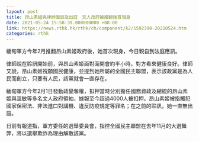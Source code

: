 ```yaml
---
layout: post
title: 昂山素姬與律師面談及出庭　文人政府被推翻後首現身
date: 2021-05-24 15:58:39.000000000 +08:00
link: https://news.rthk.hk/rthk/ch/component/k2/1592390-20210524.htm
categories: rthk
---
```


緬甸軍方今年2月推翻昂山素姬政府後，她首次現身，今日親自到法庭應訊。

律師說在聆訊開始前，與昂山素姬面對面開會約半小時，對方看來健康良好。律師又說，昂山素姬祝願國民健康，並提到她所屬的全國民主聯盟，表示該政黨是為人民而創立，只要有人民，該黨就會一直存在。

緬甸軍方今年2月1日發動政變奪權，扣押當時分別擔任國務資政及總統的昂山素姬與溫敏等多名文人政府領袖，據報至今超過4000人被扣押。昂山素姬被指觸犯國家保密法、非法進口對講機、違反防疫規定等罪名；在之前的聆訊，她一直無出庭。

日前有報道指，軍方委任的選舉委員會，指控全國民主聯盟在去年11月的大選舞弊，將以選舉欺詐為理由解散該黨。
